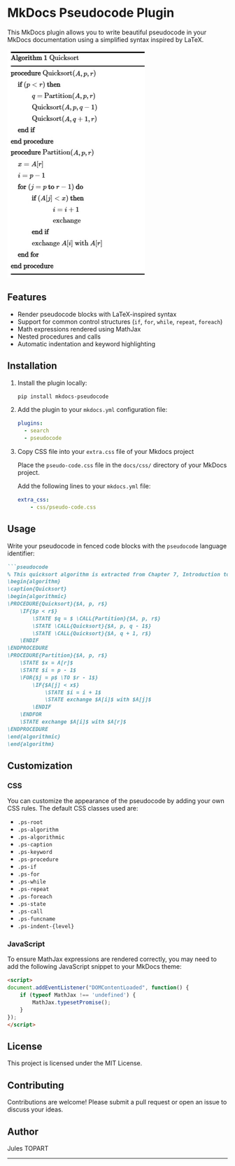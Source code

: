 # MkDocs Pseudocode Plugin

This MkDocs plugin allows you to write beautiful pseudocode in your MkDocs documentation using a simplified syntax inspired by LaTeX.

![](image.jpg)

## Features

- Render pseudocode blocks with LaTeX-inspired syntax
- Support for common control structures (`if`, `for`, `while`, `repeat`, `foreach`)
- Math expressions rendered using MathJax
- Nested procedures and calls
- Automatic indentation and keyword highlighting

## Installation

1. Install the plugin locally:

   ```bash
   pip install mkdocs-pseudocode
   ```

2. Add the plugin to your `mkdocs.yml` configuration file:

   ```yaml
   plugins:
     - search
     - pseudocode
   ```

3. Copy CSS file into your `extra.css` file of your Mkdocs project

    Place the `pseudo-code.css` file in the `docs/css/` directory of your MkDocs project.

    Add the following lines to your `mkdocs.yml` file:

    ```yaml
    extra_css:
        - css/pseudo-code.css
    ```

## Usage

Write your pseudocode in fenced code blocks with the `pseudocode` language identifier:

```markdown
```pseudocode
% This quicksort algorithm is extracted from Chapter 7, Introduction to Algorithms (3rd edition)
\begin{algorithm}
\caption{Quicksort}
\begin{algorithmic}
\PROCEDURE{Quicksort}{$A, p, r$}
    \IF{$p < r$} 
        \STATE $q = $ \CALL{Partition}{$A, p, r$}
        \STATE \CALL{Quicksort}{$A, p, q - 1$}
        \STATE \CALL{Quicksort}{$A, q + 1, r$}
    \ENDIF
\ENDPROCEDURE
\PROCEDURE{Partition}{$A, p, r$}
    \STATE $x = A[r]$
    \STATE $i = p - 1$
    \FOR{$j = p$ \TO $r - 1$}
        \IF{$A[j] < x$}
            \STATE $i = i + 1$
            \STATE exchange $A[i]$ with $A[j]$
        \ENDIF
    \ENDFOR
    \STATE exchange $A[i]$ with $A[r]$
\ENDPROCEDURE
\end{algorithmic}
\end{algorithm}
```

## Customization

### CSS

You can customize the appearance of the pseudocode by adding your own CSS rules. The default CSS classes used are:

- `.ps-root`
- `.ps-algorithm`
- `.ps-algorithmic`
- `.ps-caption`
- `.ps-keyword`
- `.ps-procedure`
- `.ps-if`
- `.ps-for`
- `.ps-while`
- `.ps-repeat`
- `.ps-foreach`
- `.ps-state`
- `.ps-call`
- `.ps-funcname`
- `.ps-indent-{level}`

### JavaScript

To ensure MathJax expressions are rendered correctly, you may need to add the following JavaScript snippet to your MkDocs theme:

```html
<script>
document.addEventListener("DOMContentLoaded", function() {
    if (typeof MathJax !== 'undefined') {
        MathJax.typesetPromise();
    }
});
</script>
```

## License

This project is licensed under the MIT License.

## Contributing

Contributions are welcome! Please submit a pull request or open an issue to discuss your ideas.

## Author

Jules TOPART

---